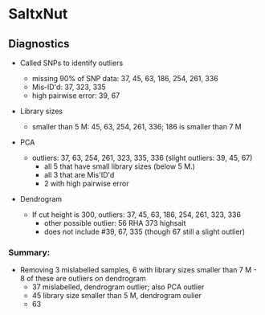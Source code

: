 # SaltxNut


## Diagnostics

- Called SNPs to identify outliers
	- missing 90% of SNP data: 37, 45, 63, 186, 254, 261, 336
	- Mis-ID'd: 37, 323, 335
	- high pairwise error: 39, 67
- Library sizes
	- smaller than 5 M: 45, 63, 254, 261, 336; 186 is smaller than 7 M

- PCA
	- outliers: 37, 63, 254, 261, 323, 335, 336 (slight outliers: 39, 45, 67)
		- all 5 that have small library sizes (below 5 M.)
		- all 3 that are Mis'ID'd
		- 2 with high pairwise error

- Dendrogram
	- If cut height is 300, outliers: 37, 45, 63, 186, 254, 261, 323, 336
		- other possible outlier: 56 RHA 373 highsalt
		- does not include #39, 67, 335 (though 67 still a slight outlier)

### Summary:
- Removing 3 mislabelled samples, 6 with library sizes smaller than 7 M - 8 of these are outliers on dendrogram
	- 37 mislabelled, dendrogram outlier; also PCA outlier
	- 45 library size smaller than 5 M, dendrogram oulier
	- 63 
